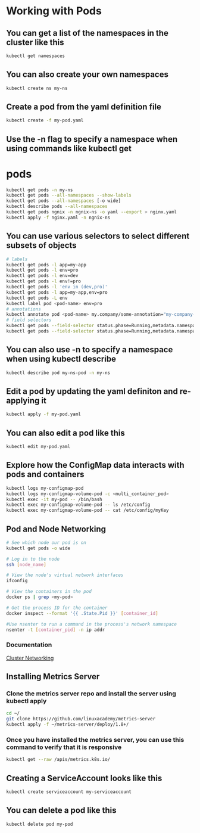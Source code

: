 # Working with Pods

## You can get a list of the namespaces in the cluster like this

```bash
kubectl get namespaces
```

## You can also create your own namespaces

```bash
kubectl create ns my-ns
```

## Create a pod from the yaml definition file

```bash
kubectl create -f my-pod.yaml
```

## Use the -n flag to specify a namespace when using commands like kubectl get

# pods

```bash
kubectl get pods -n my-ns
kubectl get pods --all-namespaces --show-labels
kubectl get pods --all-namespaces [-o wide]
kubectl describe pods --all-namespaces
kubectl get pods ngnix -n ngnix-ns -o yaml --export > nginx.yaml
kubectl apply -f nginx.yaml -n ngnix-ns
```

## You can use various selectors to select different subsets of objects

```bash
# labels
kubectl get pods -l app=my-app
kubectl get pods -l env=pro
kubectl get pods -l env=dev
kubectl get pods -l env!=pro
kubectl get pods -l 'env in (dev,pro)'
kubectl get pods -l app=my-app,env=pro
kubectl get pods -L env
kubectl label pod <pod-name> env=pro
# annotations
kubectl annotate pod <pod-name> my.company/some-annotation="my-company-name"
# field selectors
kubectl get pods --field-selector status.phase=Running,metadata.namespace=default
kubectl get pods --field-selector status.phase=Running,metadata.namespace!=default
```

## You can also use -n to specify a namespace when using kubectl describe

```bash
kubectl describe pod my-ns-pod -n my-ns
```

## Edit a pod by updating the yaml definiton and re-applying it

```bash
kubectl apply -f my-pod.yaml
```

## You can also edit a pod like this

```bash
kubectl edit my-pod.yaml
```

## Explore how the ConfigMap data interacts with pods and containers

```bash
kubectl logs my-configmap-pod
kubectl logs my-configmap-volume-pod -c <multi_container_pod>
kubectl exec -it my-pod -- /bin/bash
kubectl exec my-configmap-volume-pod -- ls /etc/config
kubectl exec my-configmap-volume-pod -- cat /etc/config/myKey
```

## Pod and Node Networking

```bash
# See which node our pod is on
kubectl get pods -o wide

# Log in to the node
ssh [node_name]

# View the node's virtual network interfaces
ifconfig

# View the containers in the pod
docker ps | grep <my-pod>

# Get the process ID for the container
docker inspect --format '{{ .State.Pid }}' [container_id]

#Use nsenter to run a command in the process's network namespace
nsenter -t [container_pid] -n ip addr
```

### Documentation

[Cluster Networking](https://kubernetes.io/docs/concepts/cluster-administration/networking/)

## Installing Metrics Server

### Clone the metrics server repo and install the server using kubectl apply

```bash
cd ~/
git clone https://github.com/linuxacademy/metrics-server
kubectl apply -f ~/metrics-server/deploy/1.8+/
```

### Once you have installed the metrics server, you can use this command to verify that it is responsive

```bash
kubectl get --raw /apis/metrics.k8s.io/
```

## Creating a ServiceAccount looks like this

```bash
kubectl create serviceaccount my-serviceaccount
```

## You can delete a pod like this

```bash
kubectl delete pod my-pod
```
